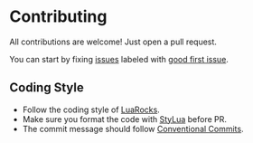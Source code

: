 # Contributing

All contributions are welcome! Just open a pull request.

You can start by fixing [issues](https://github.com/m4xshen/hardtime.nvim/issues) labeled with [good first issue](https://github.com/m4xshen/hardtime.nvim/contribute).

## Coding Style

- Follow the coding style of [LuaRocks](https://github.com/luarocks/lua-style-guide).
- Make sure you format the code with [StyLua](https://github.com/JohnnyMorganz/StyLua) before PR.
- The commit message should follow [Conventional Commits](https://www.conventionalcommits.org/en/v1.0.0/).
